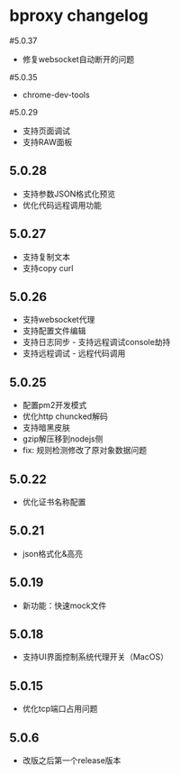 # bproxy changelog

#5.0.37
- 修复websocket自动断开的问题

#5.0.35
- chrome-dev-tools

#5.0.29
- 支持页面调试
- 支持RAW面板
## 5.0.28
- 支持参数JSON格式化预览
- 优化代码远程调用功能

## 5.0.27
- 支持复制文本
- 支持copy curl

## 5.0.26
- 支持websocket代理
- 支持配置文件编辑
- 支持日志同步 - 支持远程调试console劫持
- 支持远程调试 - 远程代码调用

## 5.0.25
- 配置pm2开发模式
- 优化http chuncked解码
- 支持暗黑皮肤
- gzip解压移到nodejs侧
- fix: 规则检测修改了原对象数据问题

## 5.0.22
- 优化证书名称配置

## 5.0.21
- json格式化&高亮

## 5.0.19
- 新功能：快速mock文件

## 5.0.18
- 支持UI界面控制系统代理开关（MacOS）

## 5.0.15
- 优化tcp端口占用问题

## 5.0.6
- 改版之后第一个release版本
